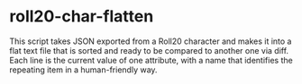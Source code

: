 # roll20-char-flatten
This script takes JSON exported from a Roll20 character and makes it into a flat text file that is sorted and ready to be compared to another one via diff.  Each line is the current value of one attribute, with a name that identifies the repeating item in a human-friendly way.
